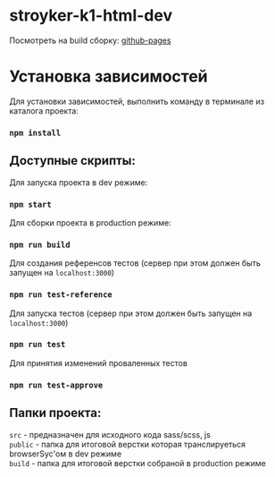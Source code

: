 # stroyker-k1-html-dev

Посмотреть на build сборку: [github-pages](https://luzhetskiy.github.io/stroyker-k1-html-dev/)

# Установка зависимостей
Для установки зависимостей, выполнить команду в терминале из каталога проекта:
### `npm install`

## Доступные скрипты:

Для запуска проекта в dev режиме:
### `npm start`

Для сборки проекта в production режиме:
### `npm run build`

Для создания референсов тестов (сервер при этом должен быть запущен на `localhost:3000`)
### `npm run test-reference`

Для запуска тестов (сервер при этом должен быть запущен на `localhost:3000`)
### `npm run test`

Для принятия изменений проваленных тестов
### `npm run test-approve`

## Папки проекта:
`src` - предназначен для исходного кода sass/scss, js \
`public` - папка для итоговой верстки которая транслируеться browserSyc'ом в dev режиме \
`build` - папка для итоговой верстки собраной в production режиме
